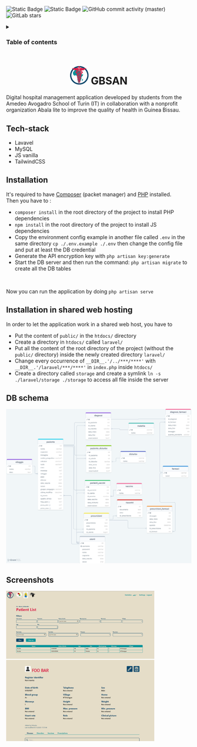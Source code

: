 ![Static Badge](https://img.shields.io/badge/Version-1.0.0-blue)
![Static Badge](https://img.shields.io/badge/Licence-GPL_3.0-yallow)
![GitHub commit activity (master)](https://img.shields.io/github/commit-activity/t/MarcoSchiavello/GBSAN?color=orange)
![GitLab stars](https://img.shields.io/github/stars/MarcoSchiavello/GBSAN?color=purple)

<details>
  <summary><h3>Table of contents</h3></summary>
  
-  [About](#about)
-  [Tech-stack](#tech-stack)
-  [Installation](#installation)
-  [Installation in shared web hosting](#installation_in_shared_web_hosting)
-  [DB-schema](#db-schema)
-  [Screenshots](#screenshots)
</details>


<h1 align="center" text-allign="center" id="about"><img src="https://github.com/MarcoSchiavello/GBSAN/blob/main/public/imgs/logo.png" style="width: 50px" /> GBSAN</h1> 

Digital hospital management application developed by students from the Amedeo Avogadro School of Turin (IT) in collaboration with a nonprofit organization Abala lite to improve the quality of health in Guinea Bissau.

## Tech-stack
- Lavavel
- MySQL
- JS vanilla
- TailwindCSS

## Installation
It's required to have <a href="https://getcomposer.org/">Composer</a> (packet manager) and <a href="https://www.php.net/">PHP</a> installed.<br/>
Then you have to :
- ```composer install``` in the root directory of the project to install PHP dependencies
- ```npm install``` in the root directory of the project to install JS dependencies
- Copy the environment config example in another file called ```.env``` in the same directory ```cp ./.env.example ./.env``` then change the config file and put at least the DB credential
- Generate the API encryption key with ```php artisan key:generate```
- Start the DB server and then run the command: ```php artisan migrate``` to create all the DB tables
<br/>

Now you can run the application by doing ```php artisan serve```

## Installation in shared web hosting
In order to let the application work in a shared web host, you have to 
- Put the content of ```public/``` in the ```htdocs/``` directory
- Create a directory in ```htdocs/``` called ```laravel/```
- Put all the content of the root directory of the project (without the ```public/``` directory) inside the newly created directory ```laravel/```
- Change every occurrence of ```__DIR__.'/../***/****'``` with ```__DIR__.'/laravel/***/****'``` in ```index.php``` inside ```htdocs/```
- Create a directory called ```storage``` and create a symlink ```ln -s ./laravel/storage ./storage``` to access all file inside the server 


## DB schema
<img src="https://github.com/MarcoSchiavello/GBSAN/blob/main/.github/img/Schema.png" >

## Screenshots
<img src="https://github.com/MarcoSchiavello/GBSAN/blob/main/.github/img/Screenshot%201.png" style="width: 80%" >
<img src="https://github.com/MarcoSchiavello/GBSAN/blob/main/.github/img/Screenshot%202.png" style="width: 80%" >

